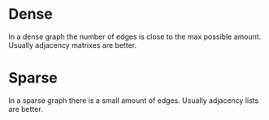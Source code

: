 # Dense
In a dense graph the number of edges is close to the max possible amount.
Usually adjacency matrixes are better.
# Sparse
In a sparse graph there is a small amount of edges.
Usually adjacency lists are better.